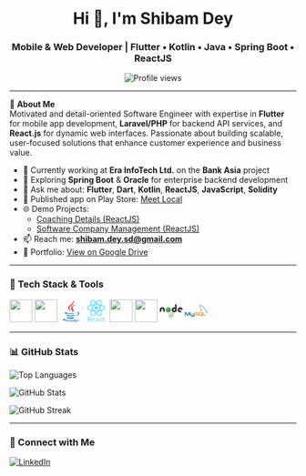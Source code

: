 <h1 align="center">Hi 👋, I'm Shibam Dey</h1>

<h3 align="center">Mobile & Web Developer | Flutter • Kotlin • Java • Spring Boot • ReactJS</h3>

<p align="center">
  <img src="https://komarev.com/ghpvc/?username=sdshiva&label=Profile%20views&color=0e75b6&style=flat" alt="Profile views" />
</p>

---

🎯 **About Me**  
Motivated and detail-oriented Software Engineer with expertise in **Flutter** for mobile app development, **Laravel/PHP** for backend API services, and **React.js** for dynamic web interfaces. Passionate about building scalable, user-focused solutions that enhance customer experience and business value.

- 🔭 Currently working at **Era InfoTech Ltd.** on the **Bank Asia** project  
- 🌱 Exploring **Spring Boot** & **Oracle** for enterprise backend development  
- 💬 Ask me about: **Flutter**, **Dart**, **Kotlin**, **ReactJS**, **JavaScript**, **Solidity**  
- 📱 Published app on Play Store: [Meet Local](https://play.google.com/store/apps/details?id=smart.lab.meetlocal&pli=1)  
- 🌐 Demo Projects:
  - [Coaching Details (ReactJS)](https://education-system-sdshiva.netlify.app/)
  - [Software Company Management (ReactJS)](https://software-management-sdshiva.netlify.app/)
- 📫 Reach me: **shibam.dey.sd@gmail.com**  
- 📄 Portfolio: [View on Google Drive](https://drive.google.com/drive/u/1/folders/1RmiLWfAPrEK0Ak90-nsGDx6-yemoBeZr)

---

### 🧩 Tech Stack & Tools
<p align="left">
  <!-- Tools logos as you already have them -->
  <a href="https://flutter.dev" target="_blank"><img src="https://www.vectorlogo.zone/logos/flutterio/flutterio-icon.svg" width="40" height="40"/></a>
  <a href="https://kotlinlang.org" target="_blank"><img src="https://www.vectorlogo.zone/logos/kotlinlang/kotlinlang-icon.svg" width="40" height="40"/></a>
  <a href="https://www.java.com" target="_blank"><img src="https://raw.githubusercontent.com/devicons/devicon/master/icons/java/java-original.svg" width="40" height="40"/></a>
  <a href="https://reactjs.org" target="_blank"><img src="https://raw.githubusercontent.com/devicons/devicon/master/icons/react/react-original-wordmark.svg" width="40" height="40"/></a>
  <a href="https://spring.io/projects/spring-boot" target="_blank"><img src="https://www.vectorlogo.zone/logos/springio/springio-icon.svg" width="40" height="40"/></a>
  <a href="https://firebase.google.com/" target="_blank"><img src="https://www.vectorlogo.zone/logos/firebase/firebase-icon.svg" width="40" height="40"/></a>
  <a href="https://nodejs.org" target="_blank"><img src="https://raw.githubusercontent.com/devicons/devicon/master/icons/nodejs/nodejs-original-wordmark.svg" width="40" height="40"/></a>
  <a href="https://www.mysql.com/" target="_blank"><img src="https://raw.githubusercontent.com/devicons/devicon/master/icons/mysql/mysql-original-wordmark.svg" width="40" height="40"/></a>
  <!-- Add other logos as you had them -->
</p>

---

### 📊 GitHub Stats
<p align="left">
  <img src="https://github-readme-stats.vercel.app/api/top-langs?username=sdshiva&show_icons=true&locale=en&layout=compact" alt="Top Languages" />
</p>

<p align="left">
  <img src="https://github-readme-stats.vercel.app/api?username=sdshiva&show_icons=true&locale=en" alt="GitHub Stats" />
</p>

<p align="left">
  <img src="https://github-readme-streak-stats.herokuapp.com/?user=sdshiva" alt="GitHub Streak" />
</p>

---

### 🤝 Connect with Me
<p align="left">
  <a href="https://linkedin.com/in/shibam-dey-" target="blank">
    <img src="https://raw.githubusercontent.com/rahuldkjain/github-profile-readme-generator/master/src/images/icons/Social/linked-in-alt.svg" alt="LinkedIn" width="40" height="40" />
  </a>
</p>
